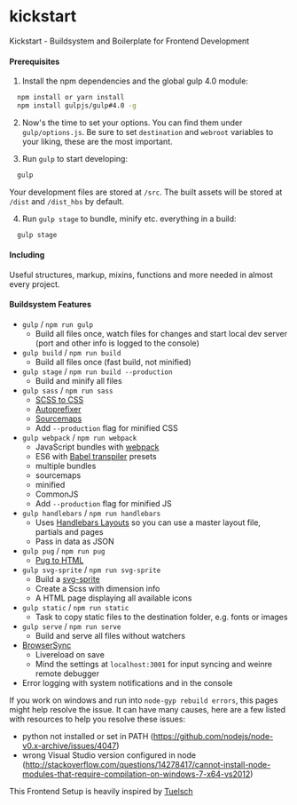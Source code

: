 # kickstart
Kickstart - Buildsystem and Boilerplate for Frontend Development

#### Prerequisites

1. Install the npm dependencies and the global gulp 4.0 module:
  ```bash
    npm install or yarn install
    npm install gulpjs/gulp#4.0 -g
  ```

2.  Now's the time to set your options. You can find them under `gulp/options.js`. Be sure to set `destination` and `webroot` variables to your liking, these are the most important.

3. Run `gulp` to start developing:
  ```bash
    gulp
  ```

  Your development files are stored at `/src`. The built assets will be stored at `/dist` and `/dist_hbs` by default.

 4. Run `gulp stage` to bundle, minify etc. everything in a build:
  ```bash
    gulp stage
  ```

#### Including

Useful structures, markup, mixins, functions and more needed in almost every project.


#### Buildsystem Features
- `gulp` / `npm run gulp`
  - Build all files once, watch files for changes and start local dev server (port and other info is logged to the console)
- `gulp build` / `npm run build`
  - Build all files once (fast build, not minified)
- `gulp stage` / `npm run build --production`
  - Build and minify all files
- `gulp sass` / `npm run sass`
  - [SCSS to CSS](https://github.com/dlmanning/gulp-sass)
  - [Autoprefixer](https://github.com/sindresorhus/gulp-autoprefixer)
  - [Sourcemaps](https://github.com/floridoo/gulp-sourcemaps)
  - Add `--production` flag for minified CSS
- `gulp webpack` / `npm run webpack`
  - JavaScript bundles with [webpack](https://github.com/webpack/webpack)
  - ES6 with [Babel transpiler](https://babeljs.io/docs/plugins/preset-es2015/) presets
  - multiple bundles
  - sourcemaps
  - minified
  - CommonJS
  - Add `--production` flag for minified JS
- `gulp handlebars` / `npm run handlebars`
  - Uses [Handlebars Layouts](https://github.com/shannonmoeller/handlebars-layouts) so you can use a master layout file, partials and pages
  - Pass in data as JSON
- `gulp pug` / `npm run pug`
  - [Pug to HTML](https://github.com/pugjs/gulp-pug)
- `gulp svg-sprite` / `npm run svg-sprite`
  - Build a [svg-sprite](https://github.com/jkphl/gulp-svg-sprite)
  - Create a Scss with dimension info
  - A HTML page displaying all available icons
- `gulp static` / `npm run static`
  - Task to copy static files to the destination folder, e.g. fonts or images
- `gulp serve` / `npm run serve`
  - Build and serve all files without watchers
- [BrowserSync](https://github.com/BrowserSync/browser-sync)
  - Livereload on save
  - Mind the settings at `localhost:3001` for input syncing and weinre remote debugger
- Error logging with system notifications and in the console


If you work on windows and run into `node-gyp rebuild errors`, this pages might help resolve the issue. It can have many causes, here are a few listed with resources to help you resolve these issues:
 - python not installed or set in PATH (https://github.com/nodejs/node-v0.x-archive/issues/4047)
 - wrong Visual Studio version configured in node (http://stackoverflow.com/questions/14278417/cannot-install-node-modules-that-require-compilation-on-windows-7-x64-vs2012)

 This Frontend Setup is heavily inspired by [Tuelsch](https://github.com/tuelsch)

